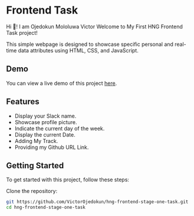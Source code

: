 # Frontend Task

Hi 👋! I am Ojedokun Mololuwa Victor
Welcome to My First HNG Frontend Task project! 

This simple webpage is designed to showcase specific personal and real-time data attributes using HTML, CSS, and JavaScript.

## Demo

You can view a live demo of this project [here](https://xahavi-hng-frontend-stage-one-task.vercel.app).

## Features

- Display your Slack name.
- Showcase profile picture.
- Indicate the current day of the week.
- Display the current Date.
- Adding My Track.
- Providing my Github URL Link.

## Getting Started

To get started with this project, follow these steps:

   Clone the repository:

   ```bash
   git https://github.com/VictorOjedokun/hng-frontend-stage-one-task.git
   cd hng-frontend-stage-one-task
